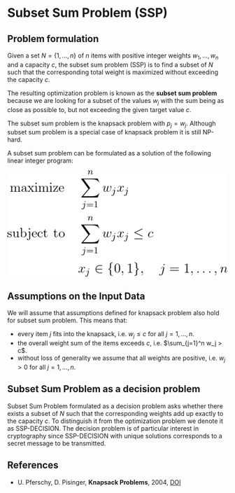# Subset Sum Problem (SSP)


## Problem formulation

Given a set $N = \lbrace 1,\ldots, n \rbrace$ of $n$ items with positive integer weights $w_1,\ldots, w_n$ and
a capacity $c$, the subset sum problem (SSP) is to find a subset of $N$ such that the
corresponding total weight is maximized without exceeding the capacity $c$.

The resulting optimization problem is known as the **subset sum problem** because
we are looking for a subset of the values $w_j$ with the sum being as close as possible
to, but not exceeding the given target value $c$.

The subset sum problem is the knapsack problem with $p_j = w_j$. 
Although subset sum problem is a special case of knapsack problem it is still NP-hard.

A subset sum problem can be formulated as a solution of the following linear integer program:

![Mathematical formulation](./problem.png)


## Assumptions on the Input Data

We will assume that assumptions defined for knapsack problem also hold for subset sum problem. 
This means that:
+ every item $j$ fits into the knapsack, i.e. $w_j \leq c$ for all $j = 1, \ldots, n$.
+ the overall weight sum of the items exceeds $c$, i.e. $\sum_{j=1}^n w_j > c$. 
+ without loss of generality we assume that all weights are positive, i.e. $w_j > 0$ for all $j = 1, \ldots, n$.


## Subset Sum Problem as a decision problem

Subset Sum Problem formulated as a decision problem asks whether there exists a subset of $N$
such that the corresponding weights add up exactly to the capacity $c$. To distinguish 
it from the optimization problem we denote it as SSP-DECISION. 
The decision problem is of particular interest in cryptography since
SSP-DECISION with unique solutions corresponds to a secret message to be transmitted.


## References
+ U. Pferschy, D. Pisinger, **Knapsack Problems**, 2004, [DOI](https://doi.org/10.1007/978-3-540-24777-7)





